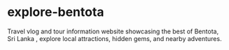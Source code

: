 # explore-bentota
Travel vlog and tour information website showcasing the best of Bentota, Sri Lanka , explore local attractions, hidden gems, and nearby adventures.
